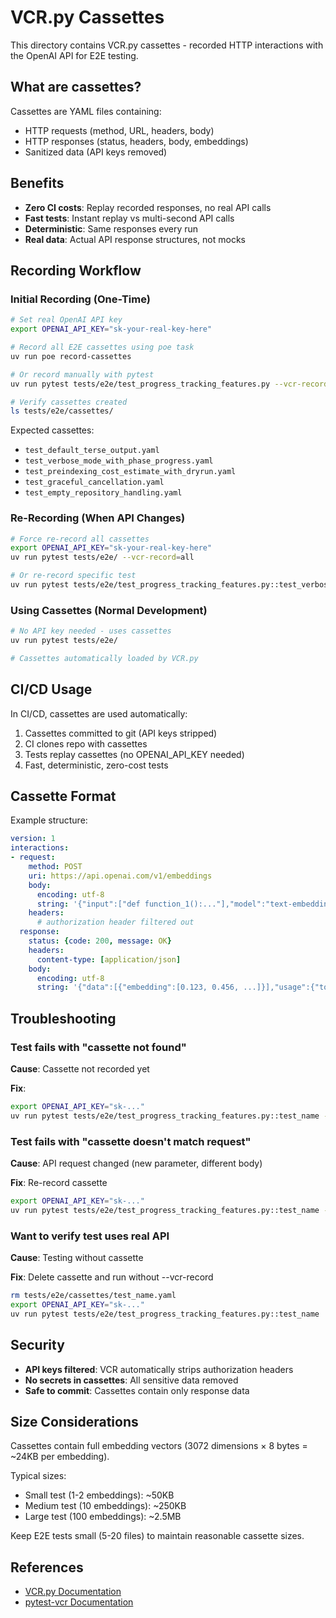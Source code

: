 # VCR.py Cassettes

This directory contains VCR.py cassettes - recorded HTTP interactions with the OpenAI API for E2E testing.

## What are cassettes?

Cassettes are YAML files containing:
- HTTP requests (method, URL, headers, body)
- HTTP responses (status, headers, body, embeddings)
- Sanitized data (API keys removed)

## Benefits

- **Zero CI costs**: Replay recorded responses, no real API calls
- **Fast tests**: Instant replay vs multi-second API calls
- **Deterministic**: Same responses every run
- **Real data**: Actual API response structures, not mocks

## Recording Workflow

### Initial Recording (One-Time)

```bash
# Set real OpenAI API key
export OPENAI_API_KEY="sk-your-real-key-here"

# Record all E2E cassettes using poe task
uv run poe record-cassettes

# Or record manually with pytest
uv run pytest tests/e2e/test_progress_tracking_features.py --vcr-record=once

# Verify cassettes created
ls tests/e2e/cassettes/
```

Expected cassettes:
- `test_default_terse_output.yaml`
- `test_verbose_mode_with_phase_progress.yaml`
- `test_preindexing_cost_estimate_with_dryrun.yaml`
- `test_graceful_cancellation.yaml`
- `test_empty_repository_handling.yaml`

### Re-Recording (When API Changes)

```bash
# Force re-record all cassettes
export OPENAI_API_KEY="sk-your-real-key-here"
uv run pytest tests/e2e/ --vcr-record=all

# Or re-record specific test
uv run pytest tests/e2e/test_progress_tracking_features.py::test_verbose_mode_with_phase_progress --vcr-record=all
```

### Using Cassettes (Normal Development)

```bash
# No API key needed - uses cassettes
uv run pytest tests/e2e/

# Cassettes automatically loaded by VCR.py
```

## CI/CD Usage

In CI/CD, cassettes are used automatically:

1. Cassettes committed to git (API keys stripped)
2. CI clones repo with cassettes
3. Tests replay cassettes (no OPENAI_API_KEY needed)
4. Fast, deterministic, zero-cost tests

## Cassette Format

Example structure:

```yaml
version: 1
interactions:
- request:
    method: POST
    uri: https://api.openai.com/v1/embeddings
    body:
      encoding: utf-8
      string: '{"input":["def function_1():..."],"model":"text-embedding-3-large"}'
    headers:
      # authorization header filtered out
  response:
    status: {code: 200, message: OK}
    headers:
      content-type: [application/json]
    body:
      encoding: utf-8
      string: '{"data":[{"embedding":[0.123, 0.456, ...]}],"usage":{"total_tokens":42}}'
```

## Troubleshooting

### Test fails with "cassette not found"

**Cause**: Cassette not recorded yet

**Fix**:
```bash
export OPENAI_API_KEY="sk-..."
uv run pytest tests/e2e/test_progress_tracking_features.py::test_name --vcr-record=once
```

### Test fails with "cassette doesn't match request"

**Cause**: API request changed (new parameter, different body)

**Fix**: Re-record cassette
```bash
export OPENAI_API_KEY="sk-..."
uv run pytest tests/e2e/test_progress_tracking_features.py::test_name --vcr-record=all
```

### Want to verify test uses real API

**Cause**: Testing without cassette

**Fix**: Delete cassette and run without --vcr-record
```bash
rm tests/e2e/cassettes/test_name.yaml
export OPENAI_API_KEY="sk-..."
uv run pytest tests/e2e/test_progress_tracking_features.py::test_name
```

## Security

- **API keys filtered**: VCR automatically strips authorization headers
- **No secrets in cassettes**: All sensitive data removed
- **Safe to commit**: Cassettes contain only response data

## Size Considerations

Cassettes contain full embedding vectors (3072 dimensions × 8 bytes = ~24KB per embedding).

Typical sizes:
- Small test (1-2 embeddings): ~50KB
- Medium test (10 embeddings): ~250KB
- Large test (100 embeddings): ~2.5MB

Keep E2E tests small (5-20 files) to maintain reasonable cassette sizes.

## References

- [VCR.py Documentation](https://vcrpy.readthedocs.io/)
- [pytest-vcr Documentation](https://pytest-vcr.readthedocs.io/)
